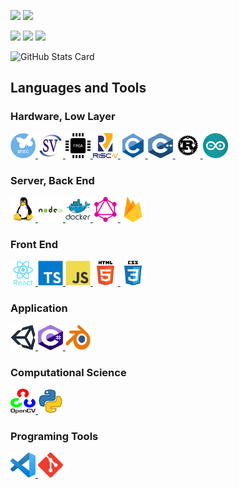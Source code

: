 [![](https://img.shields.io/badge/Website-Here!-orange)](https://kanade-k-1228.github.io/)
[![](https://img.shields.io/badge/%E9%80%B2%E6%8D%97-%E3%81%A0%E3%82%81%E3%81%A7%E3%81%99-red)](https://youtu.be/ZXsQAXx_ao0)

[![](https://komarev.com/ghpvc/?username=kanade-k-1228)](https://github.com/kanade-k-1228)
[![](https://img.shields.io/twitter/follow/kanade_k_1228?label=Twitter&logo=twitter&style=flat)](https://twitter.com/kanade_k_1228)
[![](https://img.shields.io/github/followers/kanade-k-1228?label=follow&logo=github&style=flat)](https://github.com/kanade-k-1228)

![GitHub Stats Card](https://github-readme-stats.vercel.app/api?username=kanade-k-1228&count_private=true&show_icons=true)

## Languages and Tools

### Hardware, Low Layer

<a href="" target="_blank"> <img src="./icons/stm.png" alt="stm" width="40" height="40"/> </a>
<a href="" target="_blank"> <img src="./icons/sv.svg" alt="SystemVerilog" width="40" height="40"/> </a>
<a href="" target="_blank"> <img src="./icons/fpga.png" alt="FPGA" width="40" height="40"/> </a>
<a href="" target="_blank"> <img src="./icons/riscv.svg" alt="RISC-V" width="40" height="40"/> </a>
<a href="https://www.cprogramming.com/" target="_blank"> <img src="./icons/c.svg" alt="C" width="40" height="40"/> </a>
<a href="https://www.w3schools.com/cpp/" target="_blank"> <img src="./icons/cpp.svg" alt="C++" width="40" height="40"/> </a>
<a href="https://www.rust-lang.org" target="_blank"> <img src="./icons/rust.svg" alt="Rust" width="40" height="40"/> </a>
<a href="https://www.arduino.cc/" target="_blank"><img src="./icons/arduino.svg" alt="Arduino" width="40" height="40"/></a>



### Server, Back End

<a href="https://www.linux.org/" target="_blank"> <img src="./icons/linux.svg" alt="Linux" width="40" height="40"/> </a>
<a href="https://nodejs.org" target="_blank"> <img src="./icons/nodejs.svg" alt="nodejs" width="40" height="40"/> </a>
<a href="https://www.docker.com/" target="_blank"> <img src="./icons/docker.svg" alt="docker" width="40" height="40"/> </a>
<a href="https://graphql.org" target="_blank"> <img src="./icons/graphql.svg" alt="graphql" width="40" height="40"/> </a>
<a href="https://firebase.google.com/" target="_blank"> <img src="./icons/firebase.svg" alt="firebase" width="40" height="40"/> </a> 

### Front End

<a href="https://reactjs.org/" target="_blank"> <img src="./icons/react.svg" alt="React" width="40" height="40"/> </a>
<a href="https://www.typescriptlang.org/" target="_blank"> <img src="./icons/ts.svg" alt="TypeScript" width="40" height="40"/> </a>
<a href="https://developer.mozilla.org/en-US/docs/Web/JavaScript" target="_blank"> <img src="./icons/js.svg" alt="JavaScript" width="40" height="40"/> </a>
<a href="https://www.w3.org/html/" target="_blank"> <img src="./icons/html.svg" alt="HTML" width="40" height="40"/> </a>
<a href="https://www.w3schools.com/css/" target="_blank"> <img src="./icons/css.svg" alt="CSS" width="40" height="40"/> </a>

### Application

<a href="https://unity.com/" target="_blank"> <img src="./icons/unity.svg" alt="Unity" width="40" height="40"/> </a>
<a href="https://www.w3schools.com/cs/" target="_blank"> <img src="./icons/cs.svg" alt="C#" width="40" height="40"/> </a>
<a href="https://www.blender.org/" target="_blank"> <img src="./icons/blender.png" alt="Blender" width="40" height="40"/></a>


### Computational Science

<a href="https://opencv.org/" target="_blank"> <img src="./icons/opencv.svg" alt="OpenCV" width="40" height="40"/> </a> 
<a href="https://www.python.org" target="_blank"> <img src="./icons/python.png" alt="Python" width="40" height="40"/> </a>    


### Programing Tools 

<a href="" target="_blank"> <img src="./icons/vscode.png" alt="VSCode" width="40" height="40"/> </a>
<a href="https://git-scm.com/" target="_blank"> <img src="./icons/git.svg" alt="git" width="40" height="40"/> </a>
